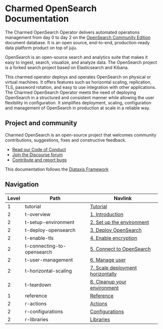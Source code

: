 # Charmed OpenSearch Documentation
The Charmed OpenSearch Operator delivers automated operations management from day 0 to day 2 on the [OpenSearch Community Edition](https://github.com/opensearch-project/OpenSearch/) document database. It is an open source, end-to-end, production-ready data platform product on top of juju.

OpenSearch is an open-source search and analytics suite that makes it easy to ingest, search, visualize, and analyze data. The OpenSearch project is a forked search project based on Elasticsearch and Kibana.

This charmed operator deploys and operates OpenSearch on physical or virtual machines. It offers features such as horizontal scaling, replication, TLS, password rotation, and easy to use integration with other applications. The Charmed OpenSearch Operator meets the need of deploying OpenSearch in a structured and consistent manner while allowing the user flexibility in configuration. It simplifies deployment, scaling, configuration and management of OpenSearch in production at scale in a reliable way.

## Project and community

Charmed OpenSearch is an open-source project that welcomes community contributions, suggestions, fixes and constructive feedback.
- [Read our Code of Conduct](https://ubuntu.com/community/code-of-conduct)
- [Join the Discourse forum](https://discourse.charmhub.io/tag/opensearch)
- [Contribute and report bugs](https://github.com/canonical/opensearch-operator)

This documentation follows the [Diataxis Framework](https://canonical.com/blog/diataxis-a-new-foundation-for-canonical-documentation)

## Navigation


| Level | Path                       | Navlink                                                                                    |
|-------|----------------------------|--------------------------------------------------------------------------------------------|
| 1     | tutorial                   | [Tutorial]()                                                                               |
| 2     | t-overview                 | [1. Introduction](/t/charmed-opensearch-tutorial-overview/9722)                            |
| 2     | t-setup-environment        | [2. Set up the environment](/t/charmed-opensearch-tutorial-setup-environment/9724)         |
| 2     | t-deploy-opensearch        | [3. Deploy OpenSearch](/t/charmed-opensearch-tutorial-deploy-opensearch/9716)              |
| 2     | t-enable-tls               | [4. Enable encryption](/t/charmed-opensearch-tutorial-enable-tls/9718)                     |
| 2     | t-connecting-to-opensearch | [5. Connect to OpenSearch](/t/charmed-opensearch-tutorial-connecting-to-opensearch/9714)   |
| 2     | t-user-management          | [6. Manage user](/t/charmed-opensearch-tutorial-user-management/9728)                      |
| 2     | t-horizontal-scaling       | [7. Scale deployment horizontally](/t/charmed-opensearch-tutorial-horizontal-scaling/9720) |
| 2     | t-teardown                 | [8. Cleanup your environment](/t/charmed-opensearch-tutorial-teardown/9726)                |
| 1     | reference                  | [Reference]()                                                                              |
| 2     | r-actions                  | [Actions](https://charmhub.io/opensearch/actions)                                          |
| 2     | r-configurations           | [Configurations](https://charmhub.io/opensearch/configure)                                 |
| 2     | r-libraries                | [Libraries](https://charmhub.io/opensearch/libraries/helpers)                              |

